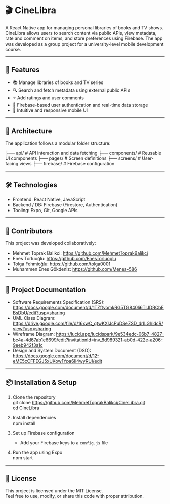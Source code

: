 # 🎬 CineLibra

A React Native app for managing personal libraries of books and TV shows. CineLibra allows users to search content via public APIs, view metadata, rate and comment on items, and store preferences using Firebase. The app was developed as a group project for a university-level mobile development course.

---

## 🚀 Features

- 📚 Manage libraries of books and TV series
- 🔍 Search and fetch metadata using external public APIs
- ⭐ Add ratings and user comments
- 🔐 Firebase-based user authentication and real-time data storage
- 💬 Intuitive and responsive mobile UI

---

## 🧠 Architecture

The application follows a modular folder structure:

├── api/ # API interaction and data fetching
├── components/ # Reusable UI components
├── pages/ # Screen definitions
├── screens/ # User-facing views
├── firebase/ # Firebase configuration


---

## 🛠 Technologies

- Frontend: React Native, JavaScript  
- Backend / DB: Firebase (Firestore, Authentication)  
- Tooling: Expo, Git, Google APIs  

---

## 👥 Contributors

This project was developed collaboratively:

- Mehmet Toprak Balikci: https://github.com/MehmetToprakBalikci
- Enes Torluoğlu: https://github.com/EnesTorluoglu
- Tolga Fehmioğlu: https://github.com/tolga0001
- Muhammen Enes Gökdeniz: https://github.com/Menes-586

---

## 📄 Project Documentation

- Software Requirements Specification (SRS): https://docs.google.com/document/d/1TZftvomkRG5TG840li6TIJDRCbEBsDbU/edit?usp=sharing
- UML Class Diagram: https://drive.google.com/file/d/16xwC_gtwKXlJcPuDSeZSD_4rILGhidcR/view?usp=sharing
- Wireframe Diagram: https://lucid.app/lucidspark/9e534edc-06b7-4827-bc4a-4d67ab1e6699/edit?invitationId=inv_8d989321-ab0d-422e-a206-9eeb942f3a1c
- Design and System Document (DSD): https://docs.google.com/document/d/12-eME5cCFFEGJ5xUKow1Ypa6Ii4wyRUI/edit

---

## 📦 Installation & Setup

1. Clone the repository  
   git clone https://github.com/MehmetToprakBalikci/CineLibra.git  
   cd CineLibra

2. Install dependencies  
   npm install

3. Set up Firebase configuration  
   - Add your Firebase keys to a `config.js` file

4. Run the app using Expo  
   npm start

---

## 📜 License

This project is licensed under the MIT License.  
Feel free to use, modify, or share this code with proper attribution.
